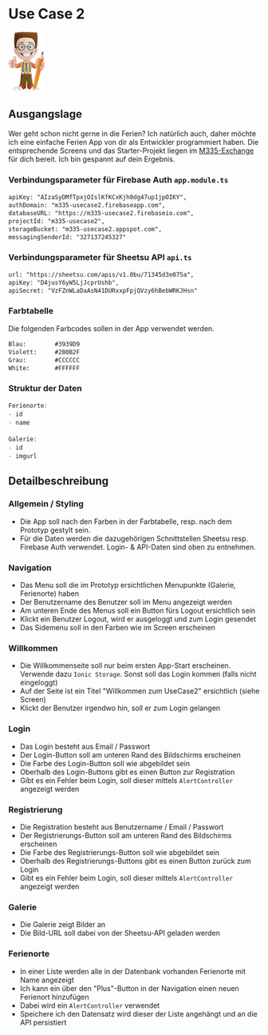 # Use Case 2

![](../.gitbook/assets/ralph_uebung.png)

## Ausgangslage

Wer geht schon nicht gerne in die Ferien? Ich natürlich auch, daher möchte ich eine einfache Ferien App von dir als Entwickler programmiert haben. Die entsprechende Screens und das Starter-Projekt liegen im [M335-Exchange](https://enz.lu/m335-exchange) für dich bereit. Ich bin gespannt auf dein Ergebnis.

### Verbindungsparameter für Firebase Auth `app.module.ts`

```text
apiKey: "AIzaSyDMfTpxjOIslKfKCxKjh0dg47up1jpOIKY",
authDomain: "m335-usecase2.firebaseapp.com",
databaseURL: "https://m335-usecase2.firebaseio.com",
projectId: "m335-usecase2",
storageBucket: "m335-usecase2.appspot.com",
messagingSenderId: "327137245327"
```

### Verbindungsparameter für Sheetsu API `api.ts`

```text
url: "https://sheetsu.com/apis/v1.0bu/71345d3e075a",
apiKey: "D4jusY6yW5LjJcprUshb",
apiSecret: "VzFZnWLaDaAsN41DURxxpFpjQVzy6hBebWRKJHsn"
```

### Farbtabelle

Die folgenden Farbcodes sollen in der App verwendet werden.

```text
Blau:        #3939D9
Violett:     #2B0B2F
Grau:        #CCCCCC
White:       #FFFFFF
```

### Struktur der Daten

```javascript
Ferienorte:
- id
- name

Galerie:
- id
- imgurl
```

## Detailbeschreibung

### Allgemein / Styling

* Die App soll nach den Farben in der Farbtabelle, resp. nach dem Prototyp gestylt sein.
* Für die Daten werden die dazugehörigen Schnittstellen Sheetsu resp. Firebase Auth verwendet. Login- & API-Daten sind oben zu entnehmen.

### Navigation

* Das Menu soll die im Prototyp ersichtlichen Menupunkte \(Galerie, Ferienorte\) haben
* Der Benutzername des Benutzer soll im Menu angezeigt werden 
* Am unteren Ende des Menus soll ein Button fürs Logout ersichtlich sein 
* Klickt ein Benutzer Logout, wird er ausgeloggt und zum Login gesendet 
* Das Sidemenu soll in den Farben wie im Screen erscheinen

### Willkommen

* Die Willkommenseite soll nur beim ersten App-Start erscheinen. Verwende dazu `Ionic Storage`. Sonst soll das Login kommen \(falls nicht eingeloggt\)     
* Auf der Seite ist ein Titel "Willkommen zum UseCase2" ersichtlich \(siehe Screen\) 
* Klickt der Benutzer irgendwo hin, soll er zum Login gelangen

### Login

* Das Login besteht aus Email / Passwort
* Der Login-Button soll am unteren Rand des Bildschirms erscheinen 
* Die Farbe des Login-Button soll wie abgebildet sein 
* Oberhalb des Login-Buttons gibt es einen Button zur Registration
* Gibt es ein Fehler beim Login, soll dieser mittels `AlertController`  angezeigt werden

### Registrierung

* Die Registration besteht aus Benutzername / Email / Passwort
* Der Registrierungs-Button soll am unteren Rand des Bildschirms erscheinen 
* Die Farbe des Registrierungs-Button soll wie abgebildet sein 
* Oberhalb des Registrierungs-Buttons gibt es einen Button zurück zum Login
* Gibt es ein Fehler beim Login, soll dieser mittels `AlertController`  angezeigt werden

### Galerie

* Die Galerie zeigt Bilder an
* Die Bild-URL soll dabei von der Sheetsu-API geladen werden

### Ferienorte

* In einer Liste werden alle in der Datenbank vorhanden Ferienorte mit Name angezeigt
* Ich kann ein über den "Plus"-Button in der Navigation einen neuen Ferienort hinzufügen
* Dabei wird ein `AlertController` verwendet
* Speichere ich den Datensatz wird dieser der Liste angehängt und an die API persistiert

